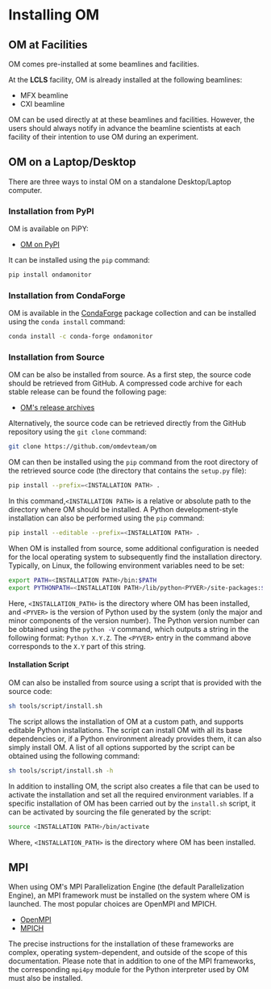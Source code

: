 # Installing OM


## OM at Facilities

OM comes pre-installed at some beamlines and facilities.

At the **LCLS** facility, OM is already installed at the following beamlines:

  - MFX beamline
  - CXI beamline

OM can be used directly at at these beamlines and facilities. However, the users
should always notify in advance the beamline scientists at each facility of their
intention to use OM during an experiment.


## OM on a Laptop/Desktop

There are three ways to instal OM on a standalone Desktop/Laptop computer.

### Installation from PyPI

OM is available on PiPY:

* [OM on PyPI](https://fill.in.url) 

It can be installed using the `pip` command:

``` bash
pip install ondamonitor
```

### Installation from CondaForge

OM is available in the [CondaForge](https://conda-forge.org) package collection and can
be installed using the `conda install` command:

``` bash
conda install -c conda-forge ondamonitor
```

### Installation from Source

OM can be also be installed from source. As a first step, the source code should be
retrieved from GitHub. A compressed code archive for each stable release can be found
the following page:

* [OM's release archives](https://github.com/omdevteam/om-internal/releases)

Alternatively, the source code can be retrieved directly from the GitHub repository
using the `git clone` command:

``` bash
git clone https://github.com/omdevteam/om
```

OM can then be installed using the `pip` command from the root directory of the
retrieved source code (the directory that contains the `setup.py` file):

``` bash
pip install --prefix=<INSTALLATION PATH> .
```

In this command,`<INSTALLATION PATH>` is a relative or absolute path to the directory
where OM should be installed. A Python development-style installation can also be
performed using the `pip` command:

``` bash
pip install --editable --prefix=<INSTALLATION PATH> .
```

When OM is installed from source, some additional configuration is needed for the local 
operating system to subsequently find the installation directory. Typically, on Linux,
the following environment variables need to be set:

``` bash
export PATH=<INSTALLATION PATH>/bin:$PATH
export PYTHONPATH=<INSTALLATION PATH>/lib/python<PYVER>/site-packages:$PYTHONPATH
```

Here, `<INSTALLATION_PATH>` is the directory where OM has been installed, and `<PYVER>`
is the version of Python used by the system (only the major and minor components of the
version number). The Python version number can be obtained using the `python -V`
command, which outputs a string in the following format: `Python X.Y.Z`. The `<PYVER>`
entry in the command above corresponds to the `X.Y` part of this string.


#### Installation Script

OM can also be installed from source using a script that is provided with the source
code:

``` bash
sh tools/script/install.sh
```

The script allows the installation of OM at a custom path, and supports editable Python
installations. The script can install OM with all its base dependencies or, if a Python
environment already provides them, it can also simply install OM. A list of all
options supported by the script can be obtained using the following command:

``` bash
sh tools/script/install.sh -h
```

In addition to installing OM, the script also creates a file that can be used to
activate the installation and set all the required environment variables. If a specific
installation of OM has been carried out by the `install.sh` script, it can be
activated by sourcing the file generated by the script:

``` bash
source <INSTALLATION PATH>/bin/activate
```

Where, `<INSTALLATION_PATH>` is the directory where OM has been installed.

## MPI

When using OM's MPI Parallelization Engine (the default Parallelization Engine), an MPI
framework must be installed on the system where OM is launched. The most popular
choices are OpenMPI and MPICH.

* [OpenMPI](https://www.open-mpi.org)
* [MPICH](https://www.mpich.org)

The precise instructions for the installation of these frameworks are complex,
operating system-dependent, and outside of the scope of this documentation. Please
note that in addition to one of the MPI frameworks, the corresponding `mpi4py` module
for the Python interpreter used by OM must also be installed.








